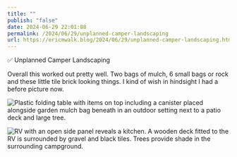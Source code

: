 ```yaml
---
title: ""
publish: "false"
date: 2024-06-29 22:01:08
permalink: /2024/06/29/unplanned-camper-landscaping
url: https://ericmwalk.blog/2024/06/29/unplanned-camper-landscaping.html
---
```


✅ Unplanned Camper Landscaping

Overall this worked out pretty well. Two bags of mulch, 6 small bags or rock and these little tile brick looking things. I kind of wish in hindsight I had a before picture now.

![Plastic folding table with items on top including a canister placed alongside garden mulch bag beneath in an outdoor setting next to a patio deck and large tree.](https://ericmwalk.blog/uploads/2024/img-0557.jpeg)

![RV with an open side panel reveals a kitchen. A wooden deck fitted to the RV is surrounded by gravel and black tiles. Trees provide shade in the surrounding campground.](https://ericmwalk.blog/uploads/2024/img-0558.jpeg)